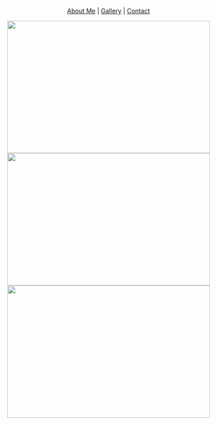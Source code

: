 <p align="center">
  <a href="#">About Me</a> |
  <a href="#">Gallery</a> |
  <a href="#">Contact</a>
</p>


<p align="center">
  <img style="padding-left: 10px;padding-right: 10px;" width="460" height="300" src="https://snmizeras.github.io/portfolio/Art/High_Roller.jpg">
  <img style="padding-left: 10px;padding-right: 10px;" width="460" height="300" src="https://snmizeras.github.io/portfolio/Orlando.jpg"> 
  <img style="padding-left: 10px;padding-right: 10px;" width="460" height="300" src="https://snmizeras.github.io/portfolio/Palm_Reader.jpg">
</p>

